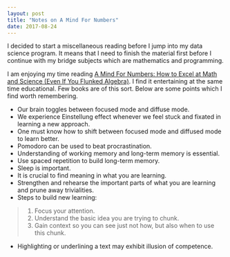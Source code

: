```yaml
---
layout: post
title: "Notes on A Mind For Numbers"
date: 2017-08-24
---
```


I decided to start a miscellaneous reading before I jump into my data science program. It means that I need to finish the material first before I continue with my bridge subjects which are mathematics and programming.

I am enjoying my time reading [A Mind For Numbers: How to Excel at Math and Science (Even If You Flunked Algebra)](https://www.amazon.com/Mind-Numbers-Science-Flunked-Algebra-ebook/dp/B00G3L19ZU). I find it entertaining at the same time educational. Few books are of this sort. Below are some points which I find worth remembering.

* Our brain toggles between focused mode and diffuse mode.
* We experience Einstellung effect whenever we feel stuck and fixated in learning a new approach.
* One must know how to shift between focused mode and diffused mode to learn better.
* Pomodoro can be used to beat procrastination.
* Understanding of working memory  and long-term memory is essential.
* Use spaced repetition to build long-term memory.
* Sleep is important.
* It is crucial to find meaning in what you are learning.
* Strengthen and rehearse the important parts of what you are learning and prune away trivialities.
* Steps to build new learning:
> 1. Focus your attention.
> 2. Understand the basic idea you are trying to chunk.
> 3. Gain context so you can see just not how, but also when to use this chunk.
* Highlighting or underlining a text may exhibit illusion of competence.

